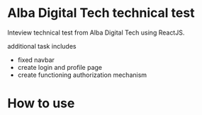 # Alba Digital Tech technical test

Inteview technical test from Alba Digital Tech using ReactJS. 

additional task includes
- fixed navbar
- create login and profile page
- create functioning authorization mechanism

# How to use

